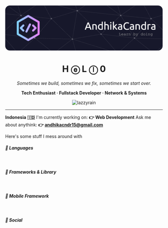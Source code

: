 <p align="center">
    <img src="./banner.png" alt="Header" />
</p>

<h1 align="center">H ⓔ L ⓛ 0</h1>

<div align="center">
    <em>Sometimes we build, sometimes we fix, sometimes we start over.</em>
</div>

<p align="center">
    <strong>Tech Enthusiast · Fullstack Developer · Network & Systems</strong>
</p>
<div align="center">
    <img src="https://komarev.com/ghpvc/?username=lazzyrain&label=Profile%20views&color=000000&style=plastic" alt="lazzyrain" />
</div>

<hr style="height: 0.1rem;">

<strong>Indonesia 🇮🇩</strong>
<span>I'm currently working on:</span>
<strong>👉 Web Development</strong>
<span>Ask me about anythink:</span>
<strong>👉 andhikacndr15@gmail.com</strong>

Here's some stuff I mess around with

##### 📒 Languages
<div>
    <img src="https://img.shields.io/badge/PHP-777BB4?style=for-the-badge&logo=php&logoColor=white" alt="">
    <img src="https://img.shields.io/badge/JavaScript-323330?style=for-the-badge&logo=javascript&logoColor=F7DF1E" alt="">
    <img src="https://img.shields.io/badge/Python-FFD43B?style=for-the-badge&logo=python&logoColor=blue" alt="">
</div>

##### 🚀 Frameworks & Library
<div>
    <img src="https://img.shields.io/badge/Bootstrap-563D7C?style=for-the-badge&logo=bootstrap&logoColor=white" alt="">
    <img src="https://img.shields.io/badge/Tailwind_CSS-38B2AC?style=for-the-badge&logo=tailwind-css&logoColor=white" alt="">
    <img src="https://img.shields.io/badge/Codeigniter-EF4223?style=for-the-badge&logo=codeigniter&logoColor=white" alt="">
    <img src="https://img.shields.io/badge/Laravel-FF2D20?style=for-the-badge&logo=laravel&logoColor=white" alt="">
    <img src="https://img.shields.io/badge/Flask-000000?style=for-the-badge&logo=flask&logoColor=white" alt="">
    <img src="https://img.shields.io/badge/React-20232A?style=for-the-badge&logo=react&logoColor=61DAFB" alt="">
    <img src="https://img.shields.io/badge/Electron-2B2E3A?style=for-the-badge&logo=electron&logoColor=9FEAF9" alt="">
</div>

##### 📱 Mobile Framework
<div>
    <img src="https://img.shields.io/badge/Flutter-02569B?style=for-the-badge&logo=flutter&logoColor=white" alt="">
</div>

##### 👨 Social
<div>
    <img src="https://img.shields.io/badge/Facebook-1877F2?style=for-the-badge&logo=facebook&logoColor=white" alt="">
    <img src="https://img.shields.io/badge/Instagram-E4405F?style=for-the-badge&logo=instagram&logoColor=white" alt="">
    <img src="https://img.shields.io/badge/dev.to-0A0A0A?style=for-the-badge&logo=devdotto&logoColor=white" alt="">
</div>
